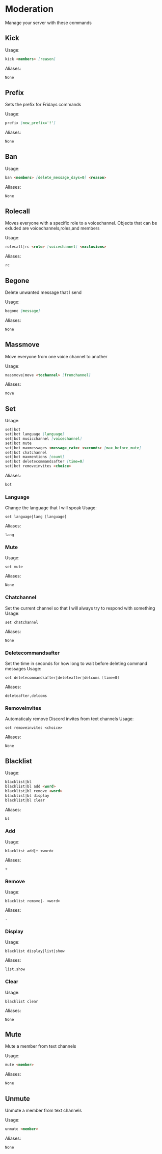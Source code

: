 # Moderation

Manage your server with these commands

## Kick



Usage:

```md
kick <members> [reason]
```

Aliases:

```md
None
```

## Prefix

Sets the prefix for Fridays commands

Usage:

```md
prefix [new_prefix='!']
```

Aliases:

```md
None
```

## Ban



Usage:

```md
ban <members> [delete_message_days=0] <reason>
```

Aliases:

```md
None
```

## Rolecall

Moves everyone with a specific role to a voicechannel. Objects that can be exluded are voicechannels,roles,and members

Usage:

```md
rolecall|rc <role> [voicechannel] <exclusions>
```

Aliases:

```md
rc
```

## Begone

Delete unwanted message that I send

Usage:

```md
begone [message]
```

Aliases:

```md
None
```

## Massmove

Move everyone from one voice channel to another

Usage:

```md
massmove|move <tochannel> [fromchannel]
```

Aliases:

```md
move
```

## Set



Usage:

```md
set|bot 
set|bot language [language]
set|bot musicchannel [voicechannel]
set|bot mute 
set|bot maxmessages <message_rate> <seconds> [max_before_mute]
set|bot chatchannel 
set|bot maxmentions [count]
set|bot deletecommandsafter [time=0]
set|bot removeinvites <choice>
```

Aliases:

```md
bot
```

### Language
Change the language that I will speak
Usage:

```none
set language|lang [language]
```

Aliases:

```none
lang
```

### Mute

Usage:

```none
set mute 
```

Aliases:

```none
None
```

### Chatchannel
Set the current channel so that I will always try to respond with something
Usage:

```none
set chatchannel 
```

Aliases:

```none
None
```

### Deletecommandsafter
Set the time in seconds for how long to wait before deleting command messages
Usage:

```none
set deletecommandsafter|deleteafter|delcoms [time=0]
```

Aliases:

```none
deleteafter,delcoms
```

### Removeinvites
Automaticaly remove Discord invites from text channels
Usage:

```none
set removeinvites <choice>
```

Aliases:

```none
None
```

## Blacklist



Usage:

```md
blacklist|bl 
blacklist|bl add <word>
blacklist|bl remove <word>
blacklist|bl display 
blacklist|bl clear 
```

Aliases:

```md
bl
```

### Add

Usage:

```none
blacklist add|+ <word>
```

Aliases:

```none
+
```

### Remove

Usage:

```none
blacklist remove|- <word>
```

Aliases:

```none
-
```

### Display

Usage:

```none
blacklist display|list|show 
```

Aliases:

```none
list,show
```

### Clear

Usage:

```none
blacklist clear 
```

Aliases:

```none
None
```

## Mute

Mute a member from text channels

Usage:

```md
mute <member>
```

Aliases:

```md
None
```

## Unmute

Unmute a member from text channels

Usage:

```md
unmute <member>
```

Aliases:

```md
None
```

